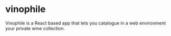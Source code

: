 # vinophile
Vinophile is a React based app that lets you catalogue in a web environment your private wine collection.
